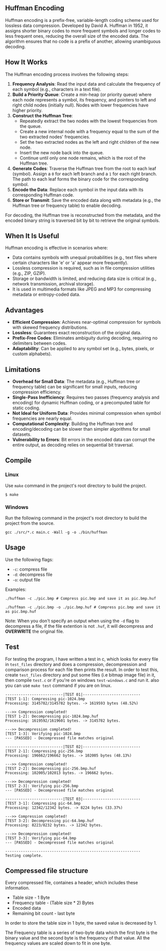 ## Huffman Encoding

Huffman encoding is a prefix-free, variable-length coding scheme used for lossless data compression. Developed by David A. Huffman in 1952, it assigns shorter binary codes to more frequent symbols and longer codes to less frequent ones, reducing the overall size of the encoded data. The algorithm ensures that no code is a prefix of another, allowing unambiguous decoding.

## How It Works

The Huffman encoding process involves the following steps:

1. **Frequency Analysis**: Read the input data and calculate the frequency of each symbol (e.g., characters in a text file).
2. **Build a Priority Queue**: Create a min-heap (or priority queue) where each node represents a symbol, its frequency, and pointers to left and right child nodes (initially null). Nodes with lower frequencies have higher priority.
3. **Construct the Huffman Tree**:
   - Repeatedly extract the two nodes with the lowest frequencies from the queue.
   - Create a new internal node with a frequency equal to the sum of the two extracted nodes' frequencies.
   - Set the two extracted nodes as the left and right children of the new node.
   - Insert the new node back into the queue.
   - Continue until only one node remains, which is the root of the Huffman tree.
4. **Generate Codes**: Traverse the Huffman tree from the root to each leaf (symbol). Assign a `0` for each left branch and a `1` for each right branch. The path to each leaf forms the binary code for the corresponding symbol.
5. **Encode the Data**: Replace each symbol in the input data with its corresponding Huffman code.
6. **Store or Transmit**: Save the encoded data along with metadata (e.g., the Huffman tree or frequency table) to enable decoding.

For decoding, the Huffman tree is reconstructed from the metadata, and the encoded binary string is traversed bit by bit to retrieve the original symbols.

## When It Is Useful

Huffman encoding is effective in scenarios where:
- Data contains symbols with unequal probabilities (e.g., text files where certain characters like 'e' or 'a' appear more frequently).
- Lossless compression is required, such as in file compression utilities (e.g., ZIP, GZIP).
- Storage or bandwidth is limited, and reducing data size is critical (e.g., network transmission, archival storage).
- It is used in multimedia formats like JPEG and MP3 for compressing metadata or entropy-coded data.

## Advantages

- **Efficient Compression**: Achieves near-optimal compression for symbols with skewed frequency distributions.
- **Lossless**: Guarantees exact reconstruction of the original data.
- **Prefix-Free Codes**: Eliminates ambiguity during decoding, requiring no delimiters between codes.
- **Adaptability**: Can be applied to any symbol set (e.g., bytes, pixels, or custom alphabets).

## Limitations

- **Overhead for Small Data**: The metadata (e.g., Huffman tree or frequency table) can be significant for small inputs, reducing compression efficiency.
- **Single-Pass Inefficiency**: Requires two passes (frequency analysis and encoding) for dynamic Huffman coding, or a precomputed table for static coding.
- **Not Ideal for Uniform Data**: Provides minimal compression when symbol frequencies are nearly equal.
- **Computational Complexity**: Building the Huffman tree and encoding/decoding can be slower than simpler algorithms for small datasets.
- **Vulnerability to Errors**: Bit errors in the encoded data can corrupt the entire output, as decoding relies on sequential bit traversal.

## Compile

### Linux

Use `make` command in the project's root directory to build the project.
```
$ make
```

### Windows

Run the following command in the project's root directory to build the project from the source.
```
gcc ./src/*.c main.c -Wall -g -o ./bin/huffman
```

## Usage

Use the following flags:
- `-c`: compress file
- `-d`: decompress file
- `-o`: output file

Examples:
```
./huffman -c ./pic.bmp # Compress pic.bmp and save it as pic.bmp.huf
```
```
./huffman -c ./pic.bmp -o ./pic.bmp.huf # Compress pic.bmp and save it as pic.bmp.huf
```
Note: When you don't specify an output when using the `-d` flag to decompress a file, if the file extention is not `.huf`, it will decompress and **OVERWRITE** the original file.

## Test

For testing the program, I have written a test in c, which looks for every file in `test_files` directory and does a compression, decompression and comparison process for each file then prints the result. In order to test this, create `test_files` directory and put some files (i.e bitmap image file) in it, then compile `test.c` or if you're on windows `test-windows.c` and run it. also you can use `make test` command if you are on linux.
```
--------------------------|TEST 01|--------------------------
[TEST 1-1]: Compressing pic-1024.bmp
Processing: 3145782/3145782 bytes. -> 1619593 bytes (48.52%)

--->> Compression completed!
[TEST 1-2]: Decompressing pic-1024.bmp.huf
Processing: 1619592/1619601 bytes. -> 3145782 bytes.

--->> Decompression completed!
[TEST 1-3]: Verifying pic-1024.bmp
--- [PASSED] - Decompressed file matches original

--------------------------|TEST 02|--------------------------
[TEST 2-1]: Compressing pic-256.bmp
Processing: 196662/196662 bytes. -> 102005 bytes (48.13%)

--->> Compression completed!
[TEST 2-2]: Decompressing pic-256.bmp.huf
Processing: 102005/102013 bytes. -> 196662 bytes.

--->> Decompression completed!
[TEST 2-3]: Verifying pic-256.bmp
--- [PASSED] - Decompressed file matches original

--------------------------|TEST 03|--------------------------
[TEST 3-1]: Compressing pic-64.bmp
Processing: 12342/12342 bytes. -> 8224 bytes (33.37%)

--->> Compression completed!
[TEST 3-2]: Decompressing pic-64.bmp.huf
Processing: 8223/8232 bytes. -> 12342 bytes.

--->> Decompression completed!
[TEST 3-3]: Verifying pic-64.bmp
--- [PASSED] - Decompressed file matches original

-------------------------------------------------------------
Testing complete.
```

## Compressed file structure

Every compressed file, containes a header, which includes these information.

- Table size - 1 Byte
- Frequency table - (Table size * 2) Bytes
- Encoded data
- Remaining bit count - last byte

In order to store the table size in 1 byte, the saved value is decreased by 1.

The Frequency table is a series of two-byte data which the first byte is the binary value and the second byte is the frequency of that value. All the frequency values are scaled down to fit in one byte.
